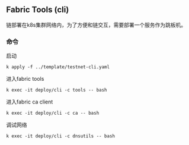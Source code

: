 ## Fabric Tools (cli)

链部署在k8s集群网络内，为了方便和链交互，需要部署一个服务作为跳板机。

### 命令

启动
```
k apply -f ../template/testnet-cli.yaml
```

进入fabric tools
```
k exec -it deploy/cli -c tools -- bash
```

进入fabric ca client
```
k exec -it deploy/cli -c ca -- bash
```

调试网络
```
k exec -it deploy/cli -c dnsutils -- bash
